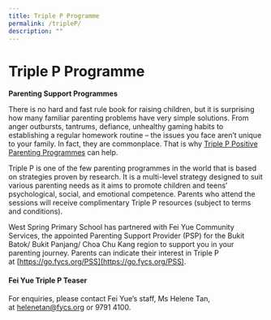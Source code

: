 ```yaml
---
title: Triple P Programme
permalink: /tripleP/
description: ""
---
```

# Triple P Programme

**Parenting Support Programmes**

There is no hard and fast rule book for raising children, but it is surprising how many familiar parenting problems have very simple solutions. From anger outbursts, tantrums, defiance, unhealthy gaming habits to establishing a regular homework routine – the issues you face aren’t unique to your family. In fact, they are commonplace. That is why [Triple P Positive Parenting Programmes](https://www.triplep-parenting.net/global/triple-p/) can help.

Triple P is one of the few parenting programmes in the world that is based on strategies proven by research. It is a multi-level strategy designed to suit various parenting needs as it aims to promote children and teens’ psychological, social, and emotional competence. Parents who attend the sessions will receive complimentary Triple P resources (subject to terms and conditions).

West Spring Primary School has partnered with Fei Yue Community Services, the appointed Parenting Support Provider (PSP) for the Bukit Batok/ Bukit Panjang/ Choa Chu Kang region to support you in your parenting journey. Parents can indicate their interest in Triple P at [https://go.fycs.org/PSS](https://go.fycs.org/PSS).

#### Fei Yue Triple P Teaser

For enquiries, please contact Fei Yue’s staff, Ms Helene Tan, at [helenetan@fycs.org](mailto:helenetan@fycs.org) or 9791 4100.